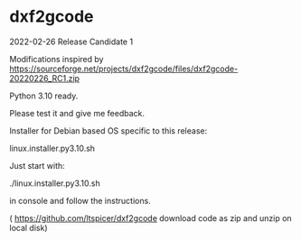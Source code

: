 # dxf2gcode

2022-02-26 Release Candidate 1

Modifications inspired by https://sourceforge.net/projects/dxf2gcode/files/dxf2gcode-20220226_RC1.zip

Python 3.10 ready.

Please test it and give me feedback.


Installer for Debian based OS specific to this release:

linux.installer.py3.10.sh

Just start with:

./linux.installer.py3.10.sh

in console and follow the instructions.


( https://github.com/ltspicer/dxf2gcode     download code as zip and unzip on local disk)
